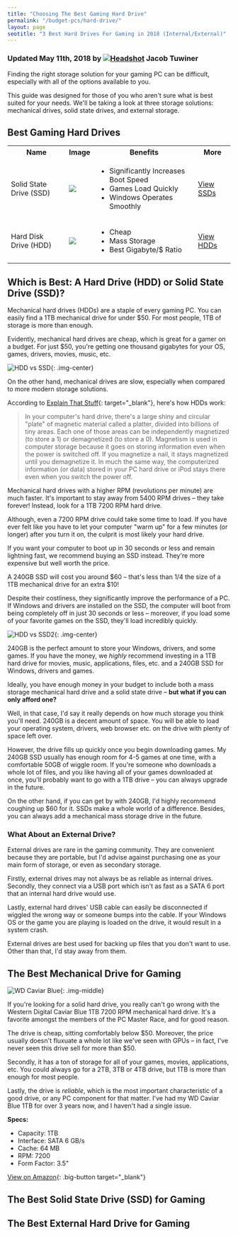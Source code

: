 ```yaml
---
title: "Choosing The Best Gaming Hard Drive"
permalink: "/budget-pcs/hard-drive/"
layout: page
seotitle: "3 Best Hard Drives For Gaming in 2018 (Internal/External)" 
---
```

<h3 class="page-subtitle">
	Updated May 11th, 2018 by 
	<a href="/about/"><img src="/img/profile/close.jpg" class="circle" alt="Headshot"></a>
	Jacob Tuwiner
</h3>

Finding the right storage solution for your gaming PC can be difficult, especially with all of the options available to you. 

This guide was designed for those of you who aren't sure what is best suited for your needs. We'll be taking a look at three storage solutions: mechanical drives, solid state drives, and external storage. 

## Best Gaming Hard Drives 

<table class="basic-table" align="center">
	<tr>
		<th>Name</th>
		<th>Image</th>
		<th>Benefits</th>
		<th>More</th>
	</tr>
	<tr>
		<td>Solid State Drive (SSD)</td>
		<td><a target="_blank" href=""><img class="table-image" src="/img/hdd/ssd-plus.png" /></a></td>
		<td class="components">
			<ul>
			<li>Significantly Increases Boot Speed</li>
			<li>Games Load Quickly</li>
			<li>Windows Operates Smoothly</li>
			</ul>
		</td>
		<td><a class="big-button" href="#the-best-mechanical-drive-for-gaming">View SSDs</a></td>
	</tr>
	<tr>
		<td>Hard Disk Drive (HDD)</td>
		<td><a target="_blank" href=""><img class="table-image" src="/img/hdd/1tb.png" /></a></td>
		<td class="components">
			<ul>
			<li>Cheap</li>
			<li>Mass Storage</li>
			<li>Best Gigabyte/$ Ratio</li>
			</ul>
		</td>
		<td><a class="big-button" href="">View HDDs</a></td>
	</tr>
</table>

## Which is Best: A Hard Drive (HDD) or Solid State Drive (SSD)?

Mechanical hard drives (HDDs) are a staple of every gaming PC. You can easily find a 1TB mechanical drive for under $50. For most people, 1TB of storage is more than enough. 

Evidently, mechanical hard drives are cheap, which is great for a gamer on a budget. For just $50, you're getting one thousand gigabytes for your OS, games, drivers, movies, music, etc. 

![HDD vs SSD](/img/hdd/hdd-vs-ssd.jpg){: .img-center}

On the other hand, mechanical drives are slow, especially when compared to more modern storage solutions. 

According to [Explain That Stuff](http://www.explainthatstuff.com/harddrive.html){: target="_blank"}, here's how HDDs work: 

<blockquote source="http://www.explainthatstuff.com/harddrive.html">
<p>In your computer's hard drive, there's a large shiny and circular "plate" of magnetic material called a platter, divided into billions of tiny areas. Each one of those areas can be independently magnetized (to store a 1) or demagnetized (to store a 0). Magnetism is used in computer storage because it goes on storing information even when the power is switched off. If you magnetize a nail, it stays magnetized until you demagnetize it. In much the same way, the computerized information (or data) stored in your PC hard drive or iPod stays there even when you switch the power off.</p>
</blockquote>

Mechanical hard drives with a higher RPM (revolutions per minute) are much faster. It's important to stay away from 5400 RPM drives – they take forever! Instead, look for a 1TB 7200 RPM hard drive.

Although, even a 7200 RPM drive could take some time to load. If you have ever felt like you have to let your computer "warm up" for a few minutes (or longer) after you turn it on, the culprit is most likely your hard drive. 

If you want your computer to boot up in 30 seconds or less and remain lightning fast, we recommend buying an SSD instead. They're more expensive but well worth the price. 

A 240GB SSD will cost you around $60 – that's less than 1/4 the size of a 1TB mechanical drive for an extra $10!

Despite their costliness, they significantly improve the performance of a PC. If Windows and drivers are installed on the SSD, the computer will boot from being completely off in just 30 seconds or less – moreover, if you load some of your favorite games on the SSD, they'll load incredibly quickly. 

![HDD vs SSD2](/img/hdd/hdd-vs-ssd2.jpg){: .img-center}

240GB is the perfect amount to store your Windows, drivers, and some games. If you have the money, we *highly* recommend investing in a 1TB hard drive for movies, music, applications, files, etc. and a 240GB SSD for Windows, drivers and games. 

Ideally, you have enough money in your budget to include both a mass storage mechanical hard drive and a solid state drive – **but what if you can only afford one?**

Well, in that case, I'd say it really depends on how much storage you think you'll need. 240GB is a decent amount of space. You will be able to load your operating system, drivers, web browser etc. on the drive with plenty of space left over. 

However, the drive fills up quickly once you begin downloading games. My 240GB SSD usually has enough room for 4-5 games at one time, with a comfortable 50GB of wiggle room. If you're someone who downloads a whole lot of files, and you like having all of your games downloaded at once, you'll probably want to go with a 1TB drive – you can always upgrade in the future. 

On the other hand, if you can get by with 240GB, I'd highly recommend coughing up $60 for it. SSDs make a whole world of a difference. Besides, you can always add a mechanical mass storage drive in the future. 

### What About an External Drive? 

External drives are rare in the gaming community. They are convenient because they are portable, but I'd advise against purchasing one as your main form of storage, or even as secondary storage. 

Firstly, external drives may not always be as reliable as internal drives. Secondly, they connect via a USB port which isn't as fast as a SATA 6 port that an internal hard drive would use. 

Lastly, external hard drives' USB cable can easily be disconnected if wiggled the wrong way or someone bumps into the cable. If your Windows OS or the game you are playing is loaded on the drive, it would result in a system crash. 

External drives are best used for backing up files that you don't want to use. Other than that, I'd stay away from them. 

## The Best Mechanical Drive for Gaming

![WD Caviar Blue](/img/hdd/1tb.png){: .img-middle} 

If you're looking for a solid hard drive, you really can't go wrong with the Western Digital Caviar Blue 1TB 7200 RPM mechanical hard drive. It's a favorite amongst the members of the PC Master Race, and for good reason. 

The drive is cheap, sitting comfortably below $50. Moreover, the price usually doesn't fluxuate a whole lot like we've seen with GPUs – in fact, I've never seen this drive sell for more than $50. 

Secondly, it has a ton of storage for all of your games, movies, applications, etc. You could always go for a 2TB, 3TB or 4TB drive, but 1TB is more than enough for most people. 

Lastly, the drive is *reliable*, which is the most important characteristic of a good drive, or any PC component for that matter. I've had my WD Caviar Blue 1TB for over 3 years now, and I haven't had a single issue. 

**Specs:**

* Capacity: 1TB
* Interface: SATA 6 GB/s
* Cache: 64 MB
* RPM: 7200
* Form Factor: 3.5"

[View on Amazon](https://amzn.to/2Im1AqV){: .big-button target="_blank"}

## The Best Solid State Drive (SSD) for Gaming 

## The Best External Hard Drive for Gaming 
